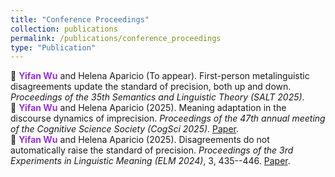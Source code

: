 ```yaml
---
title: "Conference Proceedings"
collection: publications
permalink: /publications/conference_proceedings
type: "Publication"
---
```


:bookmark_tabs: **<span style="color: #9932CC;">Yifan Wu</span>** and Helena Aparicio (To appear). First-person metalinguistic disagreements update the standard of precision, both up and down. *Proceedings of the 35th Semantics and Linguistic Theory (SALT 2025)*. <br>
:bookmark_tabs: **<span style="color: #9932CC;">Yifan Wu</span>** and Helena Aparicio (2025). Meaning adaptation in the discourse dynamics of imprecision. *Proceedings of the 47th annual meeting of the Cognitive Science
Society (CogSci 2025)*. [Paper](https://escholarship.org/uc/item/6r9914v5). <br>
:bookmark_tabs: **<span style="color: #9932CC;">Yifan Wu</span>** and Helena Aparicio (2025). Disagreements do not automatically raise the standard of precision. *Proceedings of the 3rd Experiments in Linguistic Meaning (ELM 2024)*, 3, 435--446. [Paper](https://doi.org/10.3765/elm.3.5835).
